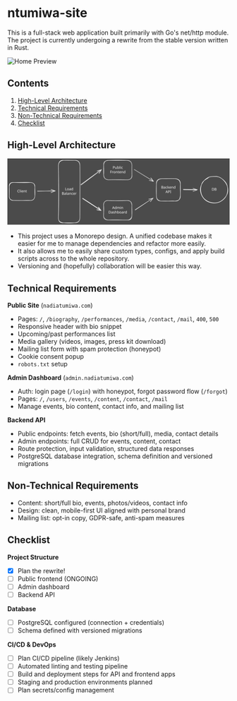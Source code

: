 # ntumiwa-site

This is a full-stack web application built primarily with Go's net/http module. The project is currently undergoing a rewrite from the stable version written in Rust.

![Home Preview](assets/home-preview.png)


## Contents

1. [High-Level Architecture](#high-level-architecture)
2. [Technical Requirements](#technical-requirements)
3. [Non-Technical Requirements](#non-technical-requirements)
4. [Checklist](#checklist)


## High-Level Architecture

![Diagram](assets/diagram.svg)

- This project uses a Monorepo design. A unified codebase makes it easier for me to manage dependencies and refactor more easily.
- It also allows me to easily share custom types, configs, and apply build scripts across to the whole repository.
- Versioning and (hopefully) collaboration will be easier this way.



## Technical Requirements

**Public Site** (`nadiatumiwa.com`)
- Pages: `/`, `/biography`, `/performances`, `/media`, `/contact`, `/mail`, `400`, `500`
- Responsive header with bio snippet
- Upcoming/past performances list
- Media gallery (videos, images, press kit download)
- Mailing list form with spam protection (honeypot)
- Cookie consent popup
- `robots.txt` setup

**Admin Dashboard** (`admin.nadiatumiwa.com`)
- Auth: login page (`/login`) with honeypot, forgot password flow (`/forgot`)
- Pages: `/`, `/users`, `/events`, `/content`, `/contact`, `/mail`
- Manage events, bio content, contact info, and mailing list

**Backend API**
- Public endpoints: fetch events, bio (short/full), media, contact details
- Admin endpoints: full CRUD for events, content, contact
- Route protection, input validation, structured data responses
- PostgreSQL database integration, schema definition and versioned migrations


## Non-Technical Requirements

- Content: short/full bio, events, photos/videos, contact info
- Design: clean, mobile-first UI aligned with personal brand
- Mailing list: opt-in copy, GDPR-safe, anti-spam measures

## Checklist

**Project Structure**
- [x] Plan the rewrite!
- [ ] Public frontend (ONGOING)
- [ ] Admin dashboard
- [ ] Backend API

**Database**
- [ ] PostgreSQL configured (connection + credentials)
- [ ] Schema defined with versioned migrations

**CI/CD & DevOps**
- [ ] Plan CI/CD pipeline (likely Jenkins)
- [ ] Automated linting and testing pipeline
- [ ] Build and deployment steps for API and frontend apps
- [ ] Staging and production environments planned
- [ ] Plan secrets/config management
